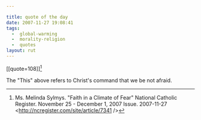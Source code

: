 ```yaml
---

title: quote of the day
date: 2007-11-27 19:08:41
tags:
  -  global-warming
  -  morality-religion
  -  quotes
layout: rut
---
```


[[quote=108]][^200711271]

The "This" above refers to Christ's command that we be not afraid. 

[^200711271]: Ms. Melinda Sylmys. "Faith in a Climate of Fear"  National Catholic Register.  November 25 - December 1, 2007 Issue.  2007-11-27 <http://ncregister.com/site/article/7341 />

